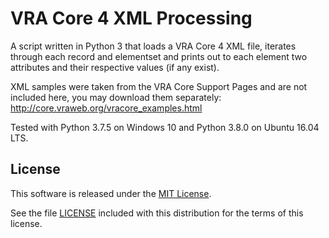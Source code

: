 # VRA Core 4 XML Processing

A script written in Python 3 that loads a VRA Core 4 XML file, iterates through each record and elementset and prints out to each element two attributes and their respective values (if any exist).

XML samples were taken from the VRA Core Support Pages and are not included here, you may download them separately: http://core.vraweb.org/vracore_examples.html

Tested with Python 3.7.5 on Windows 10 and Python 3.8.0 on Ubuntu 16.04 LTS.

## License
This software is released under the [MIT License](LICENSE).

See the file [LICENSE](LICENSE) included with this distribution for the terms
of this license.
